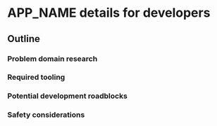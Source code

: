 # APP_NAME details for developers

## Outline
### Problem domain research

### Required tooling

### Potential development roadblocks

### Safety considerations